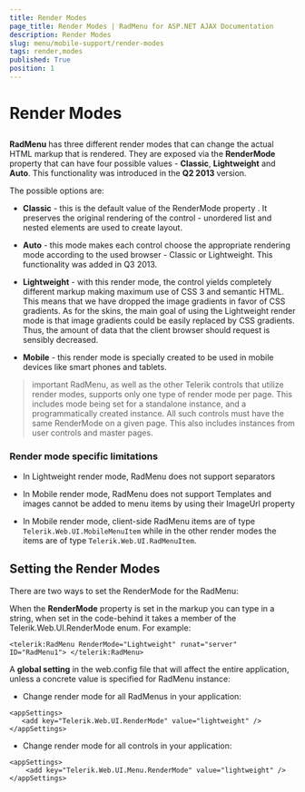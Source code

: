 ```yaml
---
title: Render Modes
page_title: Render Modes | RadMenu for ASP.NET AJAX Documentation
description: Render Modes
slug: menu/mobile-support/render-modes
tags: render,modes
published: True
position: 1
---
```


# Render Modes

## 

**RadMenu** has three different render modes that can change the actual HTML markup that is rendered. They are exposed via the **RenderMode** property that can have four possible values - **Classic**, **Lightweight** and **Auto**. This functionality was introduced in the **Q2 2013** version.

The possible options are:

* **Classic** - this is the default value of the RenderMode property . It preserves the original rendering of the control - unordered list and nested elements are used to create layout.

* **Auto** - this mode makes each control choose the appropriate rendering mode according to the used browser - Classic or Lightweight. This functionality was added in Q3 2013.

* **Lightweight** - with this render mode, the control yields completely different markup making maximum use of CSS 3 and semantic HTML. This means that we have dropped the image gradients in favor of CSS gradients. As for the skins, the main goal of using the Lightweight render mode is that image gradients could be easily replaced by CSS gradients. Thus, the amount of data that the client browser should request is sensibly decreased.

* **Mobile** - this render mode is specially created to be used in mobile devices like smart phones and tablets.

>important RadMenu, as well as the other Telerik controls that utilize render modes, supports only one type of render mode per page. This includes mode being set for a standalone instance, and a programmatically created instance. All such controls must have the same RenderMode on a given page. This also includes instances from user controls and master pages.
>

### Render mode specific limitations

* In Lightweight render mode, RadMenu does not support separators

* In Mobile render mode, RadMenu does not support Templates and images cannot be added to menu items by using their ImageUrl property

* In Mobile render mode, client-side RadMenu items are of type `Telerik.Web.UI.MobileMenuItem` while in the other render modes the items are of type `Telerik.Web.UI.RadMenuItem`.

## Setting the Render Modes

There are two ways to set the RenderMode for the RadMenu:

When the **RenderMode** property is set in the markup you can type in a string, when set in the code-behind it takes a member of the Telerik.Web.UI.RenderMode enum. For example:

````ASP.NET
<telerik:RadMenu RenderMode="Lightweight" runat="server" ID="RadMenu1"> </telerik:RadMenu>	    
````

A **global setting** in the web.config file that will affect the entire application, unless a concrete value is specified for RadMenu instance:

* Change render mode for all RadMenus in your application:

````ASP.NET
<appSettings>
   <add key="Telerik.Web.UI.RenderMode" value="lightweight" />
</appSettings>
````


* Change render mode for all controls in your application:

````ASP.NET
<appSettings>
    <add key="Telerik.Web.UI.Menu.RenderMode" value="lightweight" />
</appSettings>
````


